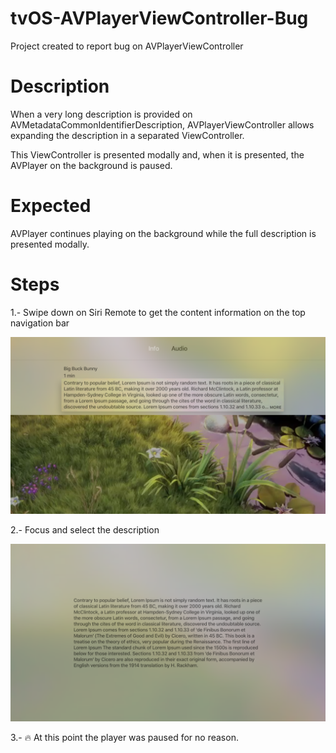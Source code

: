 # tvOS-AVPlayerViewController-Bug
Project created to report bug on AVPlayerViewController


# Description
When a very long description is provided on AVMetadataCommonIdentifierDescription, AVPlayerViewController allows expanding the description in a separated ViewController. 

This ViewController is presented modally and, when it is presented, the AVPlayer on the background is paused.

# Expected 
AVPlayer continues playing on the background while the full description is presented modally.

# Steps

1.- Swipe down on Siri Remote to get the content information on the top navigation bar

![](metadata_info.png)

2.- Focus and select the description

![](metadata_description.png)

3.- 🔥 At this point the player was paused for no reason.
